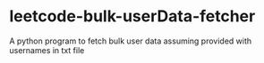 # leetcode-bulk-userData-fetcher
A python program to fetch bulk user data assuming provided with usernames in txt file
